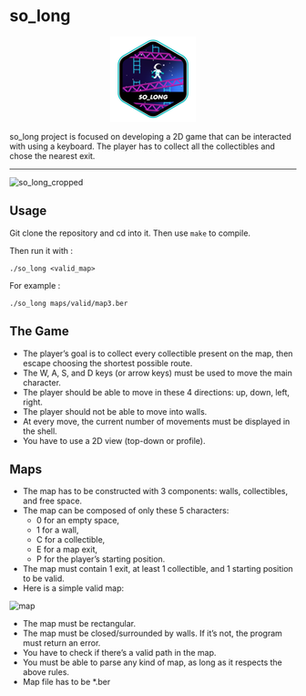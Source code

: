 # so_long

<p align="center">
  <img src="https://github.com/DiAraz/DiAraz/blob/main/42_badges/so_longe.png"/>
</p>

so_long project is focused on developing a 2D game that can be interacted with using a keyboard.
The player has to collect all the collectibles and chose the nearest exit.

---

![so_long_cropped](https://github.com/DiAraz/42_school_projects/assets/128155906/c07730ea-d420-48e3-b6c7-f607a888ff0d)

## Usage

Git clone the repository and cd into it. Then use ```make``` to compile.

Then run it with :

```shell
./so_long <valid_map>
```

For example :

```shell
./so_long maps/valid/map3.ber
```

## The Game

- The player’s goal is to collect every collectible present on the map, then escape choosing the shortest possible route.
- The W, A, S, and D keys (or arrow keys) must be used to move the main character.
- The player should be able to move in these 4 directions: up, down, left, right.
- The player should not be able to move into walls.
- At every move, the current number of movements must be displayed in the shell.
- You have to use a 2D view (top-down or profile).

## Maps

- The map has to be constructed with 3 components: walls, collectibles, and free space.
- The map can be composed of only these 5 characters:
	- 0 for an empty space,
	- 1 for a wall,
	- C for a collectible,
	- E for a map exit,
	- P for the player’s starting position.
- The map must contain 1 exit, at least 1 collectible, and 1 starting position to be valid.
- Here is a simple valid map:

![map](https://github.com/DiAraz/42_school_projects/assets/128155906/92345705-d815-4a35-a9c7-8ad832904145)
- The map must be rectangular.
- The map must be closed/surrounded by walls. If it’s not, the program must return an error.
- You have to check if there’s a valid path in the map.
- You must be able to parse any kind of map, as long as it respects the above rules.
- Map file has to be *.ber 